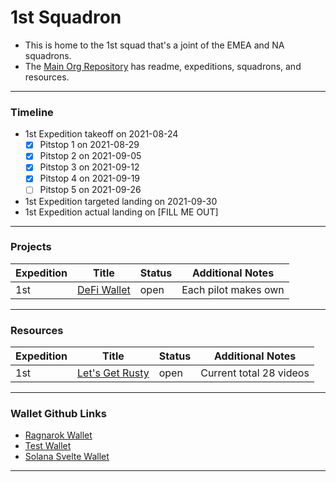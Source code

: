# 1st Squadron

- This is home to the 1st squad that's a joint of the EMEA and NA squadrons.
- The [Main Org Repository](https://github.com/icarus-initiative/icarus_initiative) has readme, expeditions, squadrons, and resources.

---

### Timeline

- 1st Expedition takeoff on 2021-08-24
  - [x] Pitstop 1 on 2021-08-29
  - [x] Pitstop 2 on 2021-09-05
  - [x] Pitstop 3 on 2021-09-12
  - [x] Pitstop 4 on 2021-09-19
  - [ ] Pitstop 5 on 2021-09-26
- 1st Expedition targeted landing on 2021-09-30
- 1st Expedition actual landing on [FILL ME OUT]

---

### Projects

| Expedition | Title                                                                                                               | Status | Additional Notes     |
| ---------- | ------------------------------------------------------------------------------------------------------------------- | ------ | -------------------- |
| 1st        | [DeFi Wallet](https://github.com/icarus-initiative/icarus_initiative/blob/main/1st_expedition_wallet_guidelines.md) | open   | Each pilot makes own |

---

### Resources

| Expedition | Title                                                                                       | Status | Additional Notes        |
| ---------- | ------------------------------------------------------------------------------------------- | ------ | ----------------------- |
| 1st        | [Let's Get Rusty](https://www.youtube.com/playlist?list=PLai5B987bZ9CoVR-QEIN9foz4QCJ0H2Y8) | open   | Current total 28 videos |

---

### Wallet Github Links

- [Ragnarok Wallet](https://github.com/timh1203/ragnarok_wallet)
- [Test Wallet](https://github.com/mysticis/test-wallet)
- [Solana Svelte Wallet](https://github.com/silvestrevivo/solana-svelte-wallet)

---
